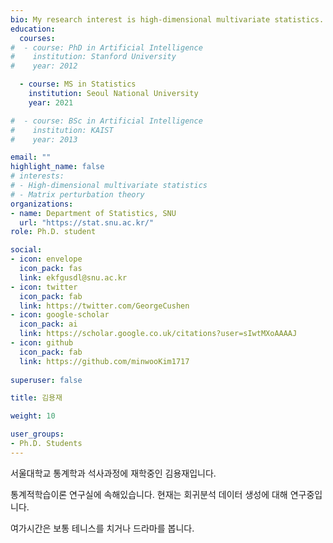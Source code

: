 ```yaml
---
bio: My research interest is high-dimensional multivariate statistics.
education:
  courses:
#  - course: PhD in Artificial Intelligence 
#    institution: Stanford University
#    year: 2012

  - course: MS in Statistics
    institution: Seoul National University
    year: 2021

#  - course: BSc in Artificial Intelligence
#    institution: KAIST
#    year: 2013

email: ""
highlight_name: false
# interests:
# - High-dimensional multivariate statistics
# - Matrix perturbation theory
organizations:
- name: Department of Statistics, SNU
  url: "https://stat.snu.ac.kr/"
role: Ph.D. student

social:
- icon: envelope
  icon_pack: fas
  link: ekfgusdl@snu.ac.kr
- icon: twitter
  icon_pack: fab
  link: https://twitter.com/GeorgeCushen
- icon: google-scholar
  icon_pack: ai
  link: https://scholar.google.co.uk/citations?user=sIwtMXoAAAAJ
- icon: github
  icon_pack: fab
  link: https://github.com/minwooKim1717
  
superuser: false

title: 김용재

weight: 10

user_groups:
- Ph.D. Students
---
```


서울대학교 통계학과 석사과정에 재학중인 김용재입니다. 

통계적학습이론 연구실에 속해있습니다. 현재는 회귀분석 데이터 생성에 대해 연구중입니다. 

여가시간은 보통 테니스를 치거나 드라마를 봅니다.
